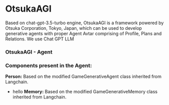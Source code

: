 # OtsukaAGI

Based on chat-gpt-3.5-turbo engine, OtsukaAGI is a framework powered by Otsuka Corporation, Tokyo, Japan, which can be used to develop generative agents
with proper Agent Avtar comprising of Profile, Plans and Relations.
We use Chat GPT LLM 

### OtsukaAGI - Agent
### Components present in the Agent:
__Person:__ Based on the modified GameGenerativeAgent class inherited from Langchain. <br>
* hello
__Memory:__ Based on the modified GameGenerativeMemory class inherited from Langchain. <br>



